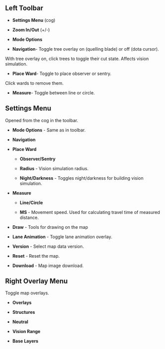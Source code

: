 ## Left Toolbar

* **Settings Menu** (cog)

* **Zoom In/Out** (+/-)

* **Mode Options**

 * **Navigation**- Toggle tree overlay on (quelling blade) or off (dota cursor).
 
 With tree overlay on, click trees to toggle their cut state. Affects vision simulation.

 * **Place Ward**- Toggle to place observer or sentry.
 
 Click wards to remove them.

 * **Measure**- Toggle between line or circle.

## Settings Menu

Opened from the cog in the toolbar.

* **Mode Options** - Same as in toolbar.

 * **Navigation**

 * **Place Ward**

    * **Observer/Sentry**

    * **Radius** - Vision simulation radius.

    * **Night/Darkness** - Toggles night/darkness for building vision simulation.

 * **Measure**

    * **Line/Circle**

    * **MS** - Movement speed. Used for calculating travel time of measured distance.

* **Draw** - Tools for drawing on the map

* **Lane Animation** - Toggle lane animation overlay.




* **Version** - Select map data version.

* **Reset** - Reset the map.

* **Download** - Map image download.

## Right Overlay Menu

Toggle map overlays.

* **Overlays**

* **Structures**

* **Neutral**

* **Vision Range**

* **Base Layers**